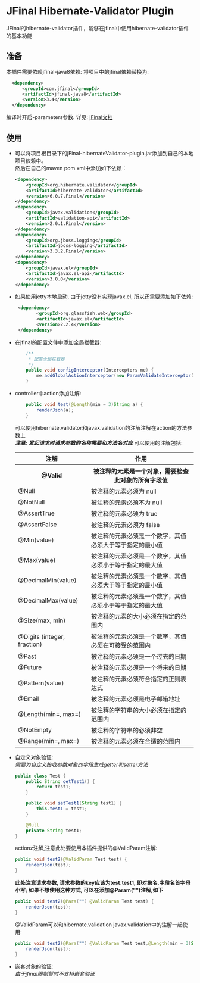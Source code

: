 # JFinal Hibernate-Validator Plugin
JFinal的hibernate-validator插件，能够在jfinal中使用hibernate-validator插件的基本功能

## 准备
本插件需要依赖jfinal-java8依赖:
将项目中的jfinal依赖替换为: 
```xml
  <dependency>
      <groupId>com.jfinal</groupId>
      <artifactId>jfinal-java8</artifactId>
      <version>3.4</version>
  </dependency>
```
编译时开启-parameters参数. 详见: [jFinal文档](http://www.jfinal.com/doc/3-3)

## 使用
- 可以将项目根目录下的jFinal-hibernateValidator-plugin.jar添加到自己的本地项目依赖中。  
然后在自己的maven pom.xml中添加如下依赖：
    ```xml
    <dependency>
        <groupId>org.hibernate.validator</groupId>
        <artifactId>hibernate-validator</artifactId>
        <version>6.0.7.Final</version>
    </dependency>
    <dependency>
        <groupId>javax.validation</groupId>
        <artifactId>validation-api</artifactId>
        <version>2.0.1.Final</version>
    </dependency>
    <dependency>
        <groupId>org.jboss.logging</groupId>
        <artifactId>jboss-logging</artifactId>
        <version>3.3.2.Final</version>
    </dependency>
    <dependency>
        <groupId>javax.el</groupId>
        <artifactId>javax.el-api</artifactId>
        <version>3.0.0</version>
    </dependency>
    ```

- 如果使用jetty本地启动, 由于jetty没有实现javax.el, 所以还需要添加如下依赖:
    ```xml
     <dependency>
            <groupId>org.glassfish.web</groupId>
            <artifactId>javax.el</artifactId>
            <version>2.2.4</version>
     </dependency>
    ```

- 在jfinal的配置文件中添加全局拦截器: 
    ```java
      	/**
      	 * 配置全局拦截器
      	 */
      	public void configInterceptor(Interceptors me) {
      		me.addGlobalActionInterceptor(new ParamValidateInterceptor());
      	}
    ```
    
- controller中action添加注解:  
    ```java
        public void test(@Length(min = 3)String a) {
            renderJson(a);
        }
    ```
    可以使用hibernate.validator和javax.validation的注解注解在action的方法参数上  
    ***注意: 发起请求时请求参数的名称需要和方法名对应***
    可以使用的注解包括:  
    
    <table>
      <thead>
      <tr>
        <th>注解</th>
        <th>作用</th>
      </tr>
      </thead>
      <tbody>
      <tr>
        <th>@Valid</th>
        <th>被注释的元素是一个对象，需要检查此对象的所有字段值</th>
      </tr>
      <tr>
        <td>@Null</td>
        <td>被注释的元素必须为 null</td>
      </tr>
      <tr>
        <td>@NotNull</td>
        <td>被注释的元素必须不为 null</td>
      </tr>
      <tr>
        <td>@AssertTrue</td>
        <td>被注释的元素必须为 true</td>
      </tr>
      <tr>
        <td>@AssertFalse</td>
        <td>被注释的元素必须为 false</td>
      </tr>
      <tr>
        <td>@Min(value)</td>
        <td>被注释的元素必须是一个数字，其值必须大于等于指定的最小值</td>
      </tr>
      <tr>
        <td>@Max(value)</td>
        <td>被注释的元素必须是一个数字，其值必须小于等于指定的最大值</td>
      </tr>
      <tr>
        <td>@DecimalMin(value)</td>
        <td>被注释的元素必须是一个数字，其值必须大于等于指定的最小值</td>
      </tr>
      <tr>
        <td>@DecimalMax(value)</td>
        <td>被注释的元素必须是一个数字，其值必须小于等于指定的最大值</td>
      </tr>
      <tr>
        <td>@Size(max, min)</td>
        <td>被注释的元素的大小必须在指定的范围内</td>
      </tr>
      <tr>
        <td>@Digits (integer, fraction)</td>
        <td>被注释的元素必须是一个数字，其值必须在可接受的范围内</td>
      </tr>
      <tr>
        <td>@Past</td>
        <td>被注释的元素必须是一个过去的日期</td>
      </tr>
      <tr>
        <td>@Future</td>
        <td>被注释的元素必须是一个将来的日期</td>
      </tr>
      <tr>
        <td>@Pattern(value)</td>
        <td>被注释的元素必须符合指定的正则表达式</td>
      </tr>
      <tr>
        <td>@Email</td>
        <td>被注释的元素必须是电子邮箱地址</td>
      </tr>
      <tr>
        <td>@Length(min=, max=)</td>
        <td>被注释的字符串的大小必须在指定的范围内</td>
      </tr>
      <tr>
        <td>@NotEmpty</td>
        <td>被注释的字符串的必须非空</td>
      </tr>
      <tr>
        <td>@Range(min=, max=)</td>
        <td>被注释的元素必须在合适的范围内</td>
      </tr>
      </tbody>
    </table>
    
- 自定义对象验证:  
    *需要为自定义接收参数对象的字段生成getter和setter方法*
    ```java
    public class Test {
        public String getTest1() {
            return test1;
        }
    
        public void setTest1(String test1) {
            this.test1 = test1;
        }
    
        @Null
        private String test1;
    }
    ```
    
    actionz注解,注意此处要使用本插件提供的@ValidParam注解:  
    ```java
    public void test2(@ValidParam Test test) {
        renderJson(test);
    }
    ```
    
    **此处注意请求参数, 请求参数的key应该为test.test1, 即对象名.字段名首字母小写; 如果不想使用这种方式, 可以在添加@Param("")注解,如下**
    ```java
    public void test2(@Para("") @ValidParam Test test) {
        renderJson(test);
    }
    ```
    
    @ValidParam可以和hibernate.validation javax.validation中的注解一起使用:  
    ```java
    public void test2(@Para("") @ValidParam Test test,@Length(min = 3)String a) {
        renderJson(test);
    }
    ```
    
- 嵌套对象的验证:  
    *由于jfinal限制暂时不支持嵌套验证*